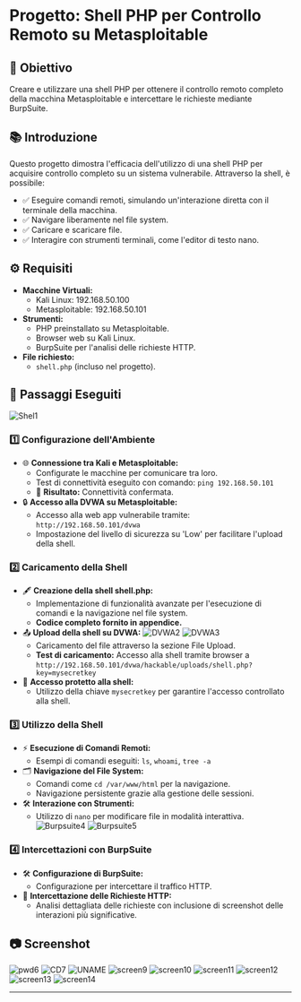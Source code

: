 
# Progetto: Shell PHP per Controllo Remoto su Metasploitable

## 🎯 Obiettivo
Creare e utilizzare una shell PHP per ottenere il controllo remoto completo della macchina Metasploitable e intercettare le richieste mediante BurpSuite.

## 📚 Introduzione
Questo progetto dimostra l'efficacia dell'utilizzo di una shell PHP per acquisire controllo completo su un sistema vulnerabile. Attraverso la shell, è possibile:

- ✅ Eseguire comandi remoti, simulando un'interazione diretta con il terminale della macchina.
- ✅ Navigare liberamente nel file system.
- ✅ Caricare e scaricare file.
- ✅ Interagire con strumenti terminali, come l'editor di testo nano.

## ⚙️ Requisiti
- **Macchine Virtuali:**
  - Kali Linux: 192.168.50.100
  - Metasploitable: 192.168.50.101
- **Strumenti:**
  - PHP preinstallato su Metasploitable.
  - Browser web su Kali Linux.
  - BurpSuite per l'analisi delle richieste HTTP.
- **File richiesto:**
  - `shell.php` (incluso nel progetto).

## 📂 Passaggi Eseguiti
![Shel1](./Shell1.png)
### 1️⃣ Configurazione dell'Ambiente
- 🌐 **Connessione tra Kali e Metasploitable:**
  - Configurate le macchine per comunicare tra loro.
  - Test di connettività eseguito con comando: `ping 192.168.50.101`
  - 🔁 **Risultato:** Connettività confermata.
- 🔒 **Accesso alla DVWA su Metasploitable:**
  - Accesso alla web app vulnerabile tramite: `http://192.168.50.101/dvwa`
  - Impostazione del livello di sicurezza su 'Low' per facilitare l'upload della shell.

### 2️⃣ Caricamento della Shell
- 🖋️ **Creazione della shell shell.php:**
  - Implementazione di funzionalità avanzate per l'esecuzione di comandi e la navigazione nel file system.
  - **Codice completo fornito in appendice.**
- 📤 **Upload della shell su DVWA:**
	![DVWA2](./DVWA2.png)
	![DVWA3](./DVWA3.png)
  - Caricamento del file attraverso la sezione File Upload.
  - **Test di caricamento:** Accesso alla shell tramite browser a 
    `http://192.168.50.101/dvwa/hackable/uploads/shell.php?key=mysecretkey`
- 🔑 **Accesso protetto alla shell:**
  - Utilizzo della chiave `mysecretkey` per garantire l'accesso controllato alla shell.

### 3️⃣ Utilizzo della Shell
- ⚡ **Esecuzione di Comandi Remoti:**
  - Esempi di comandi eseguiti: `ls`, `whoami`, `tree -a`
- 🗂️ **Navigazione del File System:**
  - Comandi come `cd /var/www/html` per la navigazione.
  - Navigazione persistente grazie alla gestione delle sessioni.
- 🛠️ **Interazione con Strumenti:**
  - Utilizzo di `nano` per modificare file in modalità interattiva.
![Burpsuite4](./BURPSUITE4.png)
![Burpsuite5](./BURPSUITE5.png)
### 4️⃣ Intercettazioni con BurpSuite
- 🛠️ **Configurazione di BurpSuite:**
  - Configurazione per intercettare il traffico HTTP.
- 🔎 **Intercettazione delle Richieste HTTP:**
  - Analisi dettagliata delle richieste con inclusione di screenshot delle interazioni più significative.

## 📷 Screenshot
![pwd6](./pwd6.png)
![CD7](./CD7.png)
![UNAME](./UNAME8.png)
![screen9](./sin9.png)
![screen10](./sin10.png)
![screen11](./sin11.png)
![screen12](./sin12.png)
![screen13](./sin13.png)
![screen14](./sin14.png)

---
